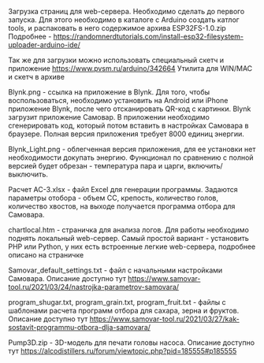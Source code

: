 Загрузка страниц для web-сервера. Необходимо сделать до первого запуска. Для этого необходимо в каталоге с Arduino создать катлог tools, и распаковать в него содержимое архива ESP32FS-1.0.zip
Подробнее - https://randomnerdtutorials.com/install-esp32-filesystem-uploader-arduino-ide/

Так же для загрузки можно использовать специальный скетч и приложение
https://www.pvsm.ru/arduino/342664
Утилита для WIN/MAC и скетч в архиве

Blynk.png - ссылка на приложение в Blynk. Для того, чтобы воспользоваться, необходимо установить на Android или iPhone приложение Blynk, после чего отсканировать QR-код с картинки. Blynk загрузит приложение Самовар. В приложении необходимо сгенерировать код, который потом вставить в настройках Самовара в браузере. Полная версия приложения требует 8000 единиц энергии.

Blynk_Light.png - облегченная версия приложения, для ее установки нет необходимости докупать энергию. Функционал по сравнению с полной версией будет обрезан - температура пара и царги, включить/выключить.


Расчет АС-3.xlsx - файл Excel для генерации программы. Задаются параметры отобора - объем СС, крепость, количество голов, количество хвостов, на выходе получается программа отбора для Самовара.

chartlocal.htm - страничка для анализа логов. Для работы необходимо поднять локальный web-сервер. Самый простой вариант - установить PHP или Python, у них есть встроенные легкие web-сервера, подробнее описано на страничке

Samovar_default_settings.txt - файл с начальными настройками Самовара. Описание доступно тут https://www.samovar-tool.ru/2021/03/24/nastrojka-parametrov-samovara/

program_shugar.txt, program_grain.txt, program_fruit.txt - файлы с шаблонами расчета программ отбора для сахара, зерна и фруктов. Описание доступно тут https://www.samovar-tool.ru/2021/03/27/kak-sostavit-programmu-otbora-dlja-samovara/

Pump3D.zip - 3D-модель для печати головы насоса. Описание доступно тут https://alcodistillers.ru/forum/viewtopic.php?pid=185555#p185555